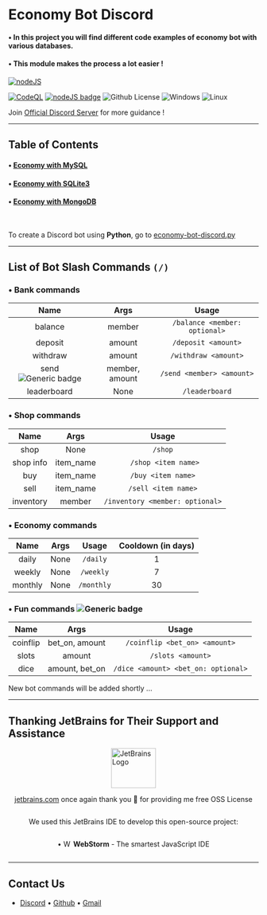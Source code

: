 # Economy Bot Discord

#### • In this project you will find different code examples of economy bot with various databases.

#### • This module makes the process a lot easier !

[![nodeJS](https://forthebadge.com/images/badges/uses-js.svg)](https://nodejs.org/en/)

[![CodeQL](https://github.com/Modern-Realm/economy-bot-discord.js/actions/workflows/codeql.yml/badge.svg)](https://github.com/Modern-Realm/economy-bot-discord.js/actions/workflows/codeql.yml)
[![nodeJS badge](https://img.shields.io/badge/nodeJS-18.14-blue.svg)](https://nodejs.org/en/)
![Github License](https://img.shields.io/badge/license-MIT-blue)
![Windows](https://img.shields.io/badge/os-windows-yellow)
![Linux](https://img.shields.io/badge/os-linux-yellow)

Join [Official Discord Server](https://discord.gg/GVMWx5EaAN "click to Join") for more guidance !

<hr/>

## Table of Contents

#### • [Economy with MySQL](https://github.com/Modern-Realm/economy-bot-discord.js/tree/main/economy%20with%20MYSQL)

#### • [Economy with SQLite3](https://github.com/Modern-Realm/economy-bot-discord.js/tree/main/economy%20with%20SQLITE3)

#### • [Economy with MongoDB](https://github.com/Modern-Realm/economy-bot-discord.js/tree/main/economy%20with%20mongoDB)

<br/>

To create a Discord bot using **Python**, go
to [economy-bot-discord.py](https://github.com/Modern-Realm/economy-bot-discord.py)

<hr/>

## List of Bot Slash Commands `(/)`

### • Bank commands

|                             Name                             |      Args      |             Usage             |
|:------------------------------------------------------------:|:--------------:|:-----------------------------:|
|                           balance                            |     member     | `/balance <member: optional>` |
|                           deposit                            |     amount     |      `/deposit <amount>`      |
|                           withdraw                           |     amount     |     `/withdraw <amount>`      |
| send ![Generic badge](https://img.shields.io/badge/new-gold) | member, amount |   `/send <member> <amount>`   |
|                         leaderboard                          |      None      |        `/leaderboard`         |

### • Shop commands

|   Name    |   Args    |              Usage              |
|:---------:|:---------:|:-------------------------------:|
|   shop    |   None    |             `/shop`             |
| shop info | item_name |      ` /shop <item name>`       |
|    buy    | item_name |       `/buy <item name>`        |
|   sell    | item_name |       `/sell <item name>`       |
| inventory |  member   | `/inventory <member: optional>` |

### • Economy commands

|  Name   | Args |   Usage    | Cooldown (in days) |
|:-------:|:----:|:----------:|:------------------:|
|  daily  | None |  `/daily`  |         1          |
| weekly  | None | `/weekly`  |         7          |
| monthly | None | `/monthly` |         30         |

### • Fun commands ![Generic badge](https://img.shields.io/badge/new-gold)

|   Name   |      Args      |                Usage                |
|:--------:|:--------------:|:-----------------------------------:|
| coinflip | bet_on, amount |    `/coinflip <bet_on> <amount>`    |
|  slots   |     amount     |          `/slots <amount>`          |
|   dice   | amount, bet_on | `/dice <amount> <bet_on: optional>` |

New bot commands will be added shortly ...

<hr/>

## Thanking JetBrains for Their Support and Assistance

<div style="display: flex; flex-direction: column; align-items: center; justify-content: center">

<img width="90px" height="80px" alt="JetBrains Logo" src="https://resources.jetbrains.com/storage/products/company/brand/logos/jb_beam.png"/>

[jetbrains.com](https://jb.gg/OpenSourceSupport)
once again thank you 💝 for providing me free OSS License

We used this JetBrains IDE to develop this open-source project:

• <img height="14px" width="16px" alt="WebStorm logo." src="https://resources.jetbrains.com/storage/products/company/brand/logos/WebStorm_icon.png"/>
**WebStorm** - The smartest JavaScript IDE

</div>

<hr/>

## Contact Us

- [Discord](https://discord.gg/GVMWx5EaAN) • [Github](https://github.com/skrphenix) • [Gmail](mailto:saikeerthan.keerthan.9@gmail.com)
